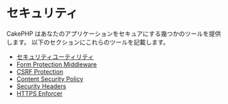 # セキュリティ

CakePHP はあなたのアプリケーションをセキュアにする幾つかのツールを提供します。
以下のセクションにこれらのツールを記載します。

- [セキュリティユーティリティ](core-libraries/security)
- [Form Protection Middleware](controllers/components/form-protection)
- [CSRF Protection](security/csrf)
- [Content Security Policy](security/content-security-policy)
- [Security Headers](security/security-headers)
- [HTTPS Enforcer](security/https-enforcer)
